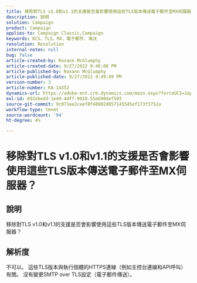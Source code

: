 ```yaml
---
title: 移除對TLS v1.0和v1.1的支援是否會影響使用這些TLS版本傳送電子郵件至MX伺服器？
description: 說明
solution: Campaign
product: Campaign
applies-to: Campaign Classic,Campaign
keywords: KCS、TLS、MX、電子郵件、淘汰
resolution: Resolution
internal-notes: null
bug: false
article-created-by: Roxann McGlumphy
article-created-date: 9/27/2022 9:46:08 PM
article-published-by: Roxann McGlumphy
article-published-date: 9/27/2022 9:49:49 PM
version-number: 3
article-number: KA-14352
dynamics-url: https://adobe-ent.crm.dynamics.com/main.aspx?forceUCI=1&pagetype=entityrecord&etn=knowledgearticle&id=e75a27cb-ad3e-ed11-9db1-00224808613b
exl-id: 692ebedd-1e49-4dff-9910-55e6904ef593
source-git-commit: 9c971ee2ceef8f48902d857145545ef173f3752a
workflow-type: tm+mt
source-wordcount: '94'
ht-degree: 4%

---
```


# 移除對TLS v1.0和v1.1的支援是否會影響使用這些TLS版本傳送電子郵件至MX伺服器？

## 說明


移除對TLS v1.0和v1.1的支援是否會影響使用這些TLS版本傳送電子郵件至MX伺服器？


## 解析度


不可以。 這些TLS版本與執行個體的HTTPS連線（例如主控台連線和API呼叫）有關。 沒有變更SMTP over TLS設定（電子郵件傳送）。

